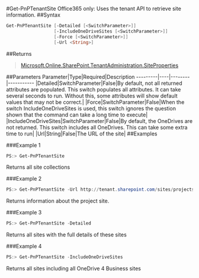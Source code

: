 #Get-PnPTenantSite
Office365 only: Uses the tenant API to retrieve site information.
##Syntax
```powershell
Get-PnPTenantSite [-Detailed [<SwitchParameter>]]
                  [-IncludeOneDriveSites [<SwitchParameter>]]
                  [-Force [<SwitchParameter>]]
                  [-Url <String>]
```


##Returns
>[Microsoft.Online.SharePoint.TenantAdministration.SiteProperties](https://msdn.microsoft.com/en-us/library/microsoft.online.sharepoint.tenantadministration.siteproperties.aspx)

##Parameters
Parameter|Type|Required|Description
---------|----|--------|-----------
|Detailed|SwitchParameter|False|By default, not all returned attributes are populated. This switch populates all attributes. It can take several seconds to run. Without this, some attributes will show default values that may not be correct.|
|Force|SwitchParameter|False|When the switch IncludeOneDriveSites is used, this switch ignores the question shown that the command can take a long time to execute|
|IncludeOneDriveSites|SwitchParameter|False|By default, the OneDrives are not returned. This switch includes all OneDrives. This can take some extra time to run|
|Url|String|False|The URL of the site|
##Examples

###Example 1
```powershell
PS:> Get-PnPTenantSite
```
Returns all site collections

###Example 2
```powershell
PS:> Get-PnPTenantSite -Url http://tenant.sharepoint.com/sites/projects
```
Returns information about the project site.

###Example 3
```powershell
PS:> Get-PnPTenantSite -Detailed
```
Returns all sites with the full details of these sites

###Example 4
```powershell
PS:> Get-PnPTenantSite -IncludeOneDriveSites
```
Returns all sites including all OneDrive 4 Business sites
